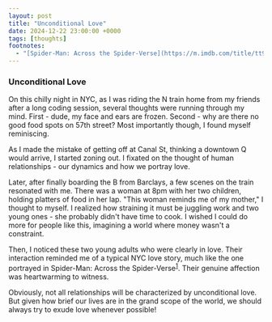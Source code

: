 ```yaml
---
layout: post
title: "Unconditional Love"
date: 2024-12-22 23:00:00 +0000
tags: [thoughts]
footnotes:
  - "[Spider-Man: Across the Spider-Verse](https://m.imdb.com/title/tt9362722/)"
---
```


### Unconditional Love

On this chilly night in NYC, as I was riding the N train home from my friends after a long coding session, several thoughts were running through my mind. First - dude, my face and ears are frozen. Second - why are there no good food spots on 57th street? Most importantly though, I found myself reminiscing.

As I made the mistake of getting off at Canal St, thinking a downtown Q would arrive, I started zoning out. I fixated on the thought of human relationships - our dynamics and how we portray love.

Later, after finally boarding the B from Barclays, a few scenes on the train resonated with me. There was a woman at 8pm with her two children, holding platters of food in her lap. "This woman reminds me of my mother," I thought to myself. I realized how straining it must be juggling work and two young ones - she probably didn't have time to cook. I wished I could do more for people like this, imagining a world where money wasn't a constraint.

Then, I noticed these two young adults who were clearly in love. Their interaction reminded me of a typical NYC love story, much like the one portrayed in Spider-Man: Across the Spider-Verse<sup><a href="#footnote-1">1</a></sup>. Their genuine affection was heartwarming to witness.

Obviously, not all relationships will be characterized by unconditional love. But given how brief our lives are in the grand scope of the world, we should always try to exude love whenever possible!
